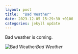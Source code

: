 ```yaml
---
layout: post
title:  "Bad Weather"
date: 2023-12-05 15:29:30 +0100
categories: jekyll update
---
```


Bad weather is coming.


![Bad Weather](https://lh3.googleusercontent.com/pw/ADCreHfeB6Rdh5xdNJSg94XQYjt0_6hnGMVSolatWO6KOB4IQN1UW1uBl_yugkC3axbXMy2k_E70hD7Khsl8VIDw0Q30f8566tQYyVh6JCQrQL-tomMWemQ=w2400)*Bad Weather*&nbsp;



[jekyll-docs]: https://jekyllrb.com/docs/home
[jekyll-gh]:   https://github.com/jekyll/jekyll
[jekyll-talk]: https://talk.jekyllrb.com/
